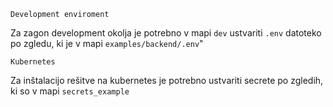 ```
Development enviroment
```
Za zagon development okolja je potrebno v mapi `dev` ustvariti `.env` datoteko po zgledu, ki je v mapi `examples/backend/.env`"

```
Kubernetes
```
Za inštalacijo rešitve na kubernetes je potrebno ustvariti secrete po zgledih, ki so v mapi `secrets_example`


